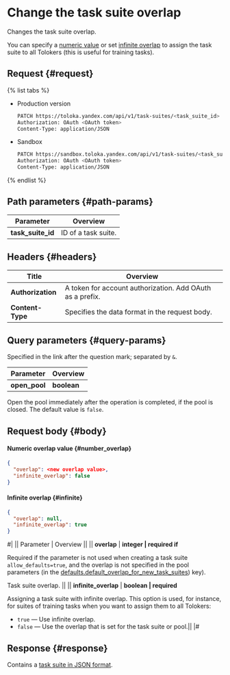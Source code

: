 # Change the task suite overlap

Changes the task suite overlap.

You can specify a [numeric value](#number_overlap) or set [infinite overlap](#infinite) to assign the task suite to all Tolokers (this is useful for training tasks).

## Request {#request}

{% list tabs %}

- Production version

    ```bash
    PATCH https://toloka.yandex.com/api/v1/task-suites/<task_suite_id>
    Authorization: OAuth <OAuth token>
    Content-Type: application/JSON

    ```

- Sandbox

    ```bash
    PATCH https://sandbox.toloka.yandex.com/api/v1/task-suites/<task_suite_id>
    Authorization: OAuth <OAuth token>
    Content-Type: application/JSON

    ```

{% endlist %}

## Path parameters {#path-params}

Parameter | Overview
----- | -----
**task_suite_id** | ID of a task suite.

## Headers {#headers}

Title | Overview
----- | -----
**Authorization** | A token for account authorization. Add OAuth as a prefix.
**Content-Type** | Specifies the data format in the request body.

## Query parameters {#query-params}

Specified in the link after the question mark; separated by `&`.

Parameter | Overview
----- | -----
**open_pool** | **boolean**

Open the pool immediately after the operation is completed, if the pool is closed. The default value is `false`.

## Request body {#body}

#### Numeric overlap value {#number_overlap}

```json
{
  "overlap": <new overlap value>,
  "infinite_overlap": false
}
```

#### Infinite overlap {#infinite}

```json
{
  "overlap": null,
  "infinite_overlap": true
}
```

#|
|| Parameter | Overview ||
|| **overlap** | **integer \| required if**

Required if the parameter is not used when creating a task suite `allow_defaults=true`, and the overlap is not specified in the pool parameters (in the [defaults.​default_​overlap_for_​new_task_suites](create-pool.md#default_overlap_for_new_task_suites)) key).

Task suite overlap. ||
|| **infinite_overlap** | **boolean \| required**

Assigning a task suite with infinite overlap. This option is used, for instance, for suites of training tasks when you want to assign them to all Tolokers:

- `true` — Use infinite overlap.
- `false` — Use the overlap that is set for the task suite or pool.||
|#

## Response {#response}

Contains a [task suite in JSON format](create-task-suite.md#body).
